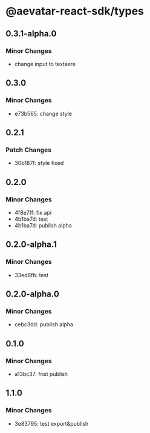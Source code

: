 # @aevatar-react-sdk/types

## 0.3.1-alpha.0

### Minor Changes

- change input to textaere

## 0.3.0

### Minor Changes

- e73b565: change style

## 0.2.1

### Patch Changes

- 30b187f: style fixed

## 0.2.0

### Minor Changes

- 4f8e7ff: fix api
- 4b1ba7d: test
- 4b1ba7d: publish alpha

## 0.2.0-alpha.1

### Minor Changes

- 33ed8fb: test

## 0.2.0-alpha.0

### Minor Changes

- cebc3dd: publish alpha

## 0.1.0

### Minor Changes

- a13bc37: frist publish

## 1.1.0

### Minor Changes

- 3e83795: test export&publish
